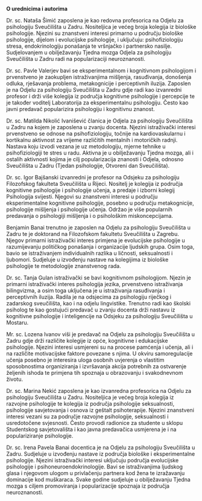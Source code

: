 **O urednicima i autorima**

Dr. sc. Nataša Šimić zaposlena je kao redovna profesorica na Odjelu za
psihologiju Sveučilišta u Zadru. Nositeljica je većeg broja kolegija iz
biološke psihologije. Njezini su znanstveni interesi primarno u području
biološke psihologije, dijelom i evolucijske psihologije, i uključuju:
psihofiziologiju stresa, endokrinologiju ponašanja te vršnjačko i
partnersko nasilje. Sudjelovanjem u obilježavanju Tjedna mozga Odjela za
psihologiju Sveučilišta u Zadru radi na popularizaciji neuroznanosti.

Dr. sc. Pavle Valerjev bavi se eksperimentalnom i kognitivnom
psihologijom i prvenstveno je zaokupljen istraživanjima mišljenja,
rasuđivanja, donošenja odluka, rješavanja problema, metakognicije i
perceptivnih iluzija. Zaposlen je na Odjelu za psihologiju Sveučilišta u
Zadru gdje radi kao izvanredni profesor i drži više kolegija iz područja
kognitivne psihologije i percepcije te je također voditelj Laboratorija
za eksperimentalnu psihologiju. Često kao javni predavač popularizira
psihologiju i kognitivnu znanost.

Dr. sc. Matilda Nikolić Ivanišević članica je Odjela za psihologiju
Sveučilišta u Zadru na kojem je zaposlena u zvanju docenta. Njezini
istraživački interesi prvenstveno se odnose na psihofiziologiju, točnije
na kardiovaskularnu i kortikalnu aktivnost za vrijeme različitih
mentalnih i motoričkih radnji. Nastava koju izvodi vezana je uz
metodologiju, mjerne tehnike u psihofiziologiji te stres u radu. Aktivna
je u obilježavanju Tjedna mozga, ali i ostalih aktivnosti kojima je cilj
popularizacija znanosti i Odjela, odnosno Sveučilišta u Zadru (Tjedan
psihologije, Otvoreni dan Sveučilišta).

Dr. sc. Igor Bajšanski izvanredni je profesor na Odsjeku za psihologiju
Filozofskog fakulteta Sveučilišta u Rijeci. Nositelj je kolegija iz
područja kognitivne psihologije i psihologije učenja, a predaje i
izborni kolegij Psihologija svijesti. Njegovi su znanstveni interesi u
području eksperimentalne kognitivne psihologije, posebno u području
metakognicije, psihologije mišljenja i psihologije učenja. Održao je
više popularnih predavanja o psihologiji mišljenja i o psihološkim
miskoncepcijama.

Benjamin Banai trenutno je zaposlen na Odjelu za psihologiju Sveučilišta
u Zadru te je doktorand na Filozofskom fakultetu Sveučilišta u Zagrebu.
Njegov primarni istraživački interes primjena je evolucijske psihologije
u razumijevanju političkog ponašanja i organizacije ljudskih grupa. Osim
toga, bavio se istraživanjem individualnih razlika u ličnosti,
seksualnosti i ljubomori. Sudjeluje u izvođenju nastave na kolegijima iz
biološke psihologije te metodologije znanstvenog rada.

Dr. sc. Tanja Gulan istraživački se bavi kognitivnom psihologijom.
Njezin je primarni istraživački interes psihologija jezika, prvenstveno
istraživanja bilingvizma, a osim toga uključena je u istraživanja
rasuđivanja i perceptivnih iluzija. Radila je na odsjecima za
psihologiju riječkog i zadarskog sveučilišta, kao i na odjelu
lingvistike. Trenutno radi kao školski psiholog te kao gostujući
predavač u zvanju docenta drži nastavu iz kognitivne psihologije i
inteligencije na Odsjeku za psihologiju Sveučilišta u Mostaru.

Mr. sc. Lozena Ivanov viši je predavač na Odjelu za psihologiju
Sveučilišta u Zadru gdje drži različite kolegije iz opće, kognitivne i
edukacijske psihologije. Njezini interesi usmjereni su na procese
pamćenja i učenja, ali i na različite motivacijske faktore povezane s
njima. U okviru samoregulacije učenja posebno je interesira uloga
osobnih uvjerenja o vlastitim sposobnostima organiziranja i izvršavanja
akcija potrebnih za ostvarenje željenih ishoda te primjena tih spoznaja
u obrazovanju i svakodnevnom životu.

Dr. sc. Marina Nekić zaposlena je kao izvanredna profesorica na Odjelu
za psihologiju Sveučilišta u Zadru. Nositeljica je većeg broja kolegija
iz razvojne psihologije te kolegija iz područja psihologije
seksualnosti, psihologije savjetovanja i osnova iz geštalt
psihoterapije. Njezini znanstveni interesi vezani su za područje
razvojne psihologije, seksualnosti i usredotočene svjesnosti. Često
provodi radionice za studente u sklopu Studentskog savjetovališta i kao
javna predavačica usmjerena je i na populariziranje psihologije.

Dr. sc. Irena Pavela Banai docentica je na Odjelu za psihologiju
Sveučilišta u Zadru. Sudjeluje u izvođenju nastave iz područja biološke
i eksperimentalne psihologije. Njezini istraživački interesi uključuju
područja evolucijske psihologije i psihoneuroendokrinologije. Bavi se
istraživanjima ljudskog glasa i njegovom ulogom u privlačenju partnera
kod žena te izražavanju dominacije kod muškaraca. Svake godine sudjeluje
u obilježavanju Tjedna mozga s ciljem promoviranja i popularizacije
spoznaja iz područja neuroznanosti.
